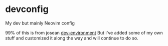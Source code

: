 # devconfig
My dev but mainly Neovim config

99% of this is from josean <a href="https://github.com/josean-dev/dev-environment-files/tree/main/.config/nvim">dev-environment</a>
But I've added some of my own stuff and customized it along the way and will continue to do so.
